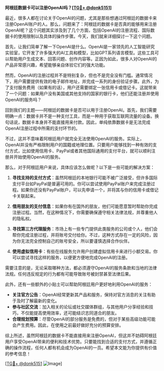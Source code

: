 **阿根廷数据卡可以注册OpenAI吗？[[TG💪+ @donk5151](https://t.me/s/donk5151)]**

最近，很多人都在讨论关于OpenAI的问题，尤其是那些想通过阿根廷的数据卡来注册OpenAI账户的人。那么，问题来了：阿根廷的数据卡是否真的能够用来注册OpenAI呢？这个问题其实涉及到了几个方面，包括OpenAI的注册流程、国际数据卡的使用限制以及具体的操作步骤。今天，我们就来详细探讨一下这个问题。

首先，让我们简单了解一下OpenAI是什么。OpenAI是一家领先的人工智能研究实验室，它开发了许多强大的AI工具和模型，比如GPT系列语言模型。这些工具可以帮助用户生成文本、回答问题、创作内容等。正因为如此，很多人对OpenAI的产品非常感兴趣，希望能够亲自体验它们的强大功能。

然而，OpenAI的注册过程并不是特别复杂，但也不是完全没有门槛。通常情况下，用户需要提供有效的电子邮件地址，并完成一系列的身份验证步骤。此外，为了支付服务费用（如果有的话），用户还需要绑定一张信用卡或借记卡。这就带来了一个问题：如果用户没有美国或其他支持的国家的银行卡，他们还能注册并使用OpenAI的服务吗？

回到我们的主题——阿根廷的数据卡是否可以用于注册OpenAI。首先，我们需要明确一点：数据卡并不是一种支付工具，而是一种用于获取互联网流量的设备。换句话说，数据卡本身并不能直接用来付款。因此，单纯依靠数据卡是无法完成OpenAI注册过程中所需的支付环节的。

不过，这并不意味着阿根廷用户就完全无法使用OpenAI的服务。实际上，OpenAI并没有严格限制用户的国籍或地理位置。只要用户能够找到一种有效的支付方式，比如使用信用卡、PayPal或者其他国际通用的支付平台，就可以顺利注册并开始使用OpenAI的服务。

那么，对于阿根廷用户来说，具体应该怎么做呢？以下是一些可能的解决方案：

1. **寻找支持的支付方式**：虽然阿根廷的本地银行可能不被广泛接受，但许多国际支付平台如PayPal是普遍可用的。你可以尝试使用PayPal账户来完成注册过程。如果你还没有PayPal账户，可以先申请一个，并将其与你的信用卡或借记卡关联起来。

2. **借用朋友的支付信息**：如果你有在国外的朋友，他们可能愿意暂时帮助你完成注册过程。当然，在这种情况下，你需要确保遵守相关法律法规，并尊重他人的隐私权。

3. **寻找第三方代理服务**：市场上有一些专门提供此类服务的公司或个人，他们会帮你完成注册过程，并将账号交付给你。不过，这种方式存在一定的风险，因为你无法完全控制自己的账号安全，所以要谨慎选择合作伙伴。

4. **使用虚拟信用卡**：有些在线服务允许用户创建虚拟信用卡来进行小额交易。你可以尝试寻找这样的服务，以便更方便地完成OpenAI的注册。

需要注意的是，无论采取哪种方法，都必须遵守OpenAI的服务条款和当地的法律法规。任何违反规定的行为都有可能导致账号被封禁甚至法律后果。

此外，还有一些额外的小贴士可以帮助阿根廷用户更好地利用OpenAI的服务：

- **关注官方公告**：OpenAI经常更新其产品和服务，保持对官方消息的关注有助于及时了解最新的变化。
- **参与社区交流**：加入相关的论坛或社交媒体群组，与其他用户分享经验和技巧，不仅能提高使用效率，还可能结识志同道合的朋友。
- **合理规划预算**：尽管OpenAI的部分服务是免费的，但对于某些高级功能可能会产生费用。因此，在使用之前最好做好充分的预算安排。

综上所述，虽然阿根廷的数据卡不能直接用来注册OpenAI，但这并不妨碍阿根廷用户享受OpenAI带来的便利和技术优势。只要能找到合适的支付方式，并遵循正确的操作流程，任何人都有机会成为OpenAI的一员。希望本文能为你提供有价值的参考信息！

[[TG💪+ @donk5151](https://t.me/s/donk5151) ![Image](https://i.postimg.cc/rwNCRYN7/Snipaste-2025-04-30-17-27-05.png)]